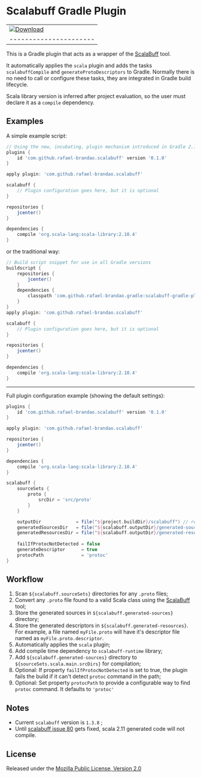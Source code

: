 # Scalabuff Gradle Plugin

|                      |
|----------------------|
|  [ ![Download](https://api.bintray.com/packages/rafael-brandao/maven/scalabuff-gradle-plugin/images/download.svg) ](https://bintray.com/rafael-brandao/maven/scalabuff-gradle-plugin/_latestVersion) | 
|----------------------|

This is a Gradle plugin that acts as a wrapper of the [ScalaBuff](https://github.com/SandroGrzicic/ScalaBuff) tool.

It automatically applies the `scala` plugin and adds the tasks `scalabuffCompile` and `generateProtoDescriptors` to Gradle. Normally there is no need to call or configure these tasks, they are integrated in Gradle build lifecycle.

Scala library version is inferred after project evaluation, so the user must declare it as a `compile` dependency.


## Examples

A simple example script:

```groovy
// Using the new, incubating, plugin mechanism introduced in Gradle 2.1
plugins {
    id 'com.github.rafael-brandao.scalabuff' version '0.1.0'
}

apply plugin: 'com.github.rafael-brandao.scalabuff'

scalabuff {
    // Plugin configuration goes here, but it is optional
}

repositories {
    jcenter()
}

dependencies {
    compile 'org.scala-lang:scala-library:2.10.4'
}
```

or the traditional way:

```groovy
// Build script snippet for use in all Gradle versions
buildscript {
    repositories {
        jcenter()
    }
    dependencies {
        classpath 'com.github.rafael-brandao.gradle:scalabuff-gradle-plugin:0.1.0'
    }
}
apply plugin: 'com.github.rafael-brandao.scalabuff'

scalabuff {
    // Plugin configuration goes here, but it is optional
}

repositories {
    jcenter()
}

dependencies {
    compile 'org.scala-lang:scala-library:2.10.4'
}
```


----------


Full plugin configuration example (showing the default settings):

```groovy
plugins {
    id 'com.github.rafael-brandao.scalabuff' version '0.1.0'
}

apply plugin: 'com.github.rafael-brandao.scalabuff'

repositories {
    jcenter()
}

dependencies {
    compile 'org.scala-lang:scala-library:2.10.4'
}

scalabuff {
	sourceSets {
        proto {
            srcDir = 'src/proto'
        }
    }

    outputDir             = file("${project.buildDir}/scalabuff") // read-only                             
    generatedSourcesDir   = file("${scalabuff.outputDir}/generated-sources") // read-only
    generatedResourcesDir = file("${scalabuff.outputDir}/generated-resources") // read-only
	
    failIfProtocNotDetected = false
    generateDescriptor      = true
    protocPath              = 'protoc'
}
```


## Workflow

 1.  Scan `${scalabuff.sourceSets}` directories for any `.proto` files;
 2. Convert any `.proto` file found to a valid Scala class using the [ScalaBuff](https://github.com/SandroGrzicic/ScalaBuff) tool;
 3. Store the generated sources in `${scalabuff.generated-sources}`  directory;
 4. Store the generated descriptors in `${scalabuff.generated-resources}`. For example, a file named `myFile.proto` will have it's descriptor file named as `myFile.proto.descriptor`.
 5. Automatically applies the `scala` plugin;
 6. Add compile time dependency to `scalabuff-runtime` library;
 7. Add `${scalabuff.generated-sources}`  directory to `${sourceSets.scala.main.srcDirs}` for compilation;
 8. Optional: If property  `failIfProtocNotDetected` is set to true, the plugin fails the build if it can't detect `protoc` command in the path;
 9. Optional: Set property `protocPath` to provide a configurable way to find `protoc` command. It defaults to `'protoc'`

## Notes

 - Current `scalabuff` version is  `1.3.8` ;
 - Until [scalabuff issue 80](https://github.com/SandroGrzicic/ScalaBuff/issues/80) gets fixed, scala 2.11 generated code will not compile.


## License
Released under the [Mozilla Public License, Version 2.0](https://www.mozilla.org/MPL/2.0/)
